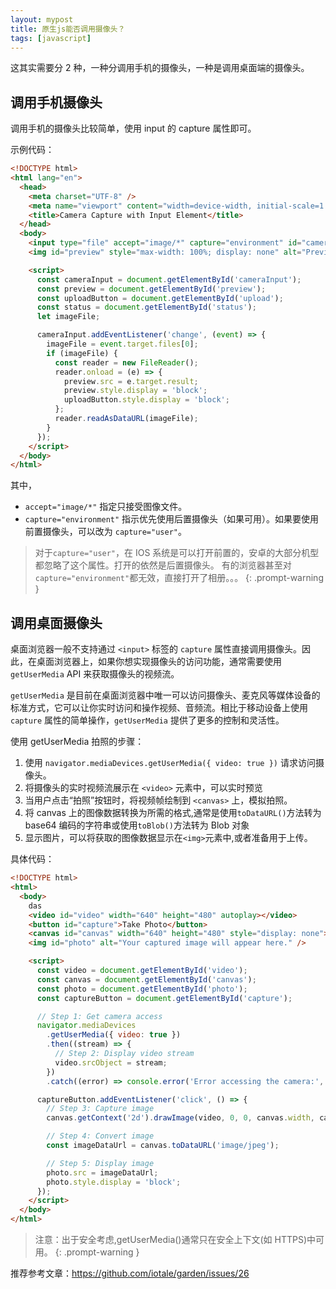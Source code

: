 ```yaml
---
layout: mypost
title: 原生js能否调用摄像头？
tags: [javascript]
---
```


这其实需要分 2 种，一种分调用手机的摄像头，一种是调用桌面端的摄像头。

## 调用手机摄像头

调用手机的摄像头比较简单，使用 input 的 capture 属性即可。

示例代码：

```html
<!DOCTYPE html>
<html lang="en">
  <head>
    <meta charset="UTF-8" />
    <meta name="viewport" content="width=device-width, initial-scale=1.0" />
    <title>Camera Capture with Input Element</title>
  </head>
  <body>
    <input type="file" accept="image/*" capture="environment" id="cameraInput" />
    <img id="preview" style="max-width: 100%; display: none" alt="Preview of captured image" />

    <script>
      const cameraInput = document.getElementById('cameraInput');
      const preview = document.getElementById('preview');
      const uploadButton = document.getElementById('upload');
      const status = document.getElementById('status');
      let imageFile;

      cameraInput.addEventListener('change', (event) => {
        imageFile = event.target.files[0];
        if (imageFile) {
          const reader = new FileReader();
          reader.onload = (e) => {
            preview.src = e.target.result;
            preview.style.display = 'block';
            uploadButton.style.display = 'block';
          };
          reader.readAsDataURL(imageFile);
        }
      });
    </script>
  </body>
</html>
```

其中，

- `accept="image/*"` 指定只接受图像文件。
- `capture="environment"` 指示优先使用后置摄像头（如果可用）。如果要使用前置摄像头，可以改为 `capture="user"`。

> 对于`capture="user"`，在 IOS 系统是可以打开前置的，安卓的大部分机型都忽略了这个属性。打开的依然是后置摄像头。
> 有的浏览器甚至对`capture="environment"`都无效，直接打开了相册。。。
> {: .prompt-warning }

## 调用桌面摄像头

桌面浏览器一般不支持通过 `<input>` 标签的 `capture` 属性直接调用摄像头。因此，在桌面浏览器上，如果你想实现摄像头的访问功能，通常需要使用 `getUserMedia` API 来获取摄像头的视频流。

`getUserMedia` 是目前在桌面浏览器中唯一可以访问摄像头、麦克风等媒体设备的标准方式，它可以让你实时访问和操作视频、音频流。相比于移动设备上使用 `capture` 属性的简单操作，`getUserMedia` 提供了更多的控制和灵活性。

使用 getUserMedia 拍照的步骤：

1. 使用 `navigator.mediaDevices.getUserMedia({ video: true })` 请求访问摄像头。
2. 将摄像头的实时视频流展示在 `<video>` 元素中，可以实时预览
3. 当用户点击“拍照”按钮时，将视频帧绘制到 `<canvas>` 上，模拟拍照。
4. 将 canvas 上的图像数据转换为所需的格式,通常是使用`toDataURL()`方法转为 base64 编码的字符串或使用`toBlob()`方法转为 Blob 对象
5. 显示图片，可以将获取的图像数据显示在`<img>`元素中,或者准备用于上传。

具体代码：

```html
<!DOCTYPE html>
<html>
  <body>
    das
    <video id="video" width="640" height="480" autoplay></video>
    <button id="capture">Take Photo</button>
    <canvas id="canvas" width="640" height="480" style="display: none"></canvas>
    <img id="photo" alt="Your captured image will appear here." />

    <script>
      const video = document.getElementById('video');
      const canvas = document.getElementById('canvas');
      const photo = document.getElementById('photo');
      const captureButton = document.getElementById('capture');

      // Step 1: Get camera access
      navigator.mediaDevices
        .getUserMedia({ video: true })
        .then((stream) => {
          // Step 2: Display video stream
          video.srcObject = stream;
        })
        .catch((error) => console.error('Error accessing the camera:', error));

      captureButton.addEventListener('click', () => {
        // Step 3: Capture image
        canvas.getContext('2d').drawImage(video, 0, 0, canvas.width, canvas.height);

        // Step 4: Convert image
        const imageDataUrl = canvas.toDataURL('image/jpeg');

        // Step 5: Display image
        photo.src = imageDataUrl;
        photo.style.display = 'block';
      });
    </script>
  </body>
</html>
```

> 注意：出于安全考虑,getUserMedia()通常只在安全上下文(如 HTTPS)中可用。
> {: .prompt-warning }

推荐参考文章：https://github.com/iotale/garden/issues/26
